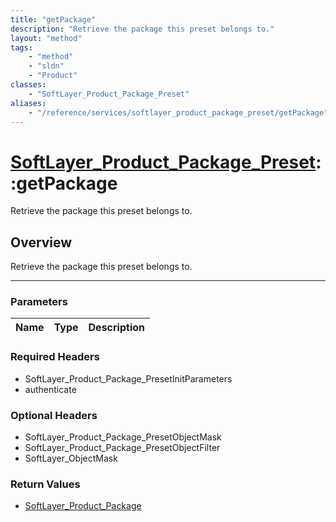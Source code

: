 ```yaml
---
title: "getPackage"
description: "Retrieve the package this preset belongs to."
layout: "method"
tags:
    - "method"
    - "sldn"
    - "Product"
classes:
    - "SoftLayer_Product_Package_Preset"
aliases:
    - "/reference/services/softlayer_product_package_preset/getPackage"
---
```

# [SoftLayer_Product_Package_Preset](/reference/services/SoftLayer_Product_Package_Preset)::getPackage


Retrieve the package this preset belongs to.


## Overview 
Retrieve the package this preset belongs to.

-----

### Parameters 
|Name | Type | Description |
| --- | --- | --- |


### Required Headers
* SoftLayer_Product_Package_PresetInitParameters
* authenticate


### Optional Headers
* SoftLayer_Product_Package_PresetObjectMask
* SoftLayer_Product_Package_PresetObjectFilter
* SoftLayer_ObjectMask

### Return Values
* <a href='/reference/datatypes/SoftLayer_Product_Package'>SoftLayer_Product_Package </a>




